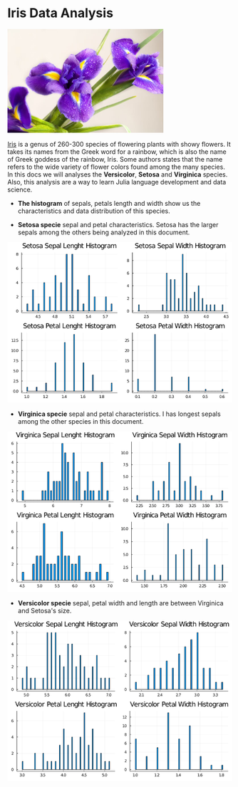 # Iris Data Analysis

<img src="images\Iris-meaning.jpg" style="zoom:50%;" />

[Iris](https://en.wikipedia.org/wiki/Iris_(plant)) is a genus of 260-300 species of flowering plants with showy flowers. It takes its names from the Greek word for a rainbow, which is also the name of Greek goddess of the rainbow, Iris. Some authors states that the name refers to the wide variety of flower colors found among the many species. In this docs we will analyses the **Versicolor**, **Setosa** and **Virginica** species. Also, this analysis are a way to learn Julia language development and data science.

* **The histogram** of sepals, petals length and width show us the characteristics and data distribution of this species.

  

* **Setosa specie** sepal and petal characteristics. Setosa has the larger sepals among the others being analyzed in this document. 

![Setosa](images/setosa_hist.png)

* **Virginica specie** sepal and petal characteristics. I has longest sepals among the other species in this document. 

![](images/virginica_hist.png)

* **Versicolor specie** sepal, petal width and length are between Virginica and Setosa's size.

![](images/versicolor_hist.png)
